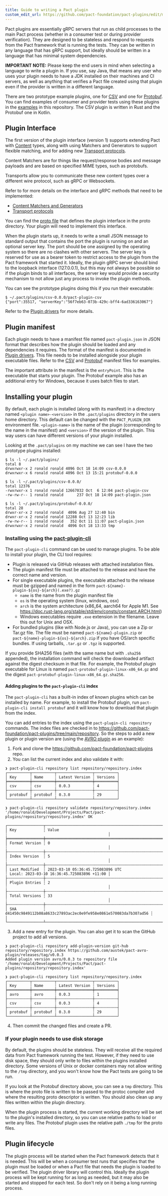 ```yaml
---
title: Guide to writing a Pact plugin
custom_edit_url: https://github.com/pact-foundation/pact-plugins/edit/main/docs/writing-plugin-guide.md
---
```

<!-- This file has been synced from the pact-foundation/pact-plugins repository. Please do not edit it directly. The URL of the source file can be found in the custom_edit_url value above -->

Pact plugins are essentially gRPC servers that run as child processes to the main Pact process (whether in a consumer
test or during provider verification). They are designed to be stateless and respond to requests from the Pact framework
that is running the tests. They can be written in any language that has gRPC support, but ideally should
be written in a language that has minimal system dependencies.

**IMPORTANT NOTE:** Please keep the end users in mind when selecting a language to write a plugin in. If you use, say
Java, that means any user who uses your plugin needs to have a JDK installed on their machines and CI servers, as well
as anything that verifies a Pact file created using that plugin even if the provider is written in a different language.

There are two prototype example plugins, one for [CSV](https://github.com/pact-foundation/pact-plugins/blob/main/plugins/csv) and one for [Protobuf](https://github.com/pact-foundation/pact-plugins/blob/main/plugins/protobuf). 
You can find examples of consumer and provider tests using these plugins in the [examples](https://github.com/pact-foundation/pact-plugins/blob/main/examples) in this repository.
The CSV plugin is written in Rust and the Protobuf one in Kotlin. 

## Plugin Interface

The first version of the plugin interface (version 1) supports extending Pact with [Content](https://github.com/pact-foundation/pact-plugins/blob/main/content-matcher-design.md) types, along with using Matchers and Generators to support flexible matching, and for adding new [Transport protocols](https://github.com/pact-foundation/pact-plugins/blob/main/protocol-plugin-design.md).

Content Matchers are for things like request/response bodies and message payloads and are based on specified MIME types, such as protobufs. 

Transports allow you to communicate these new content types over a different wire protocol, such as gRPC or Websockets.

Refer to for more details on the interface and gRPC methods that need to be implemented:

- [Content Matchers and Generators](https://github.com/pact-foundation/pact-plugins/blob/main/content-matcher-design.md)
- [Transport protocols](https://github.com/pact-foundation/pact-plugins/blob/main/protocol-plugin-design.md)

You can find the [proto file](https://github.com/pact-foundation/pact-plugins/blob/main/proto/plugin.proto) that defines the plugin interface in the proto directory. Your 
plugin will need to implement this interface.

When the plugin starts up, it needs to write a small JSON message to standard output that contains the port the plugin
is running on and an optional server key. The port should be one assigned by the operating system so there are no clashes
with other servers. The server key is reserved for use as a bearer token to restrict access to the
plugin from the Pact framework that started it. Ideally, the plugin gRPC server should bind to the loopback interface (127.0.0.1),
but this may not always be possible so if the plugin binds to all interfaces, the server key would provide a security
mechanism to not allow just any process to invoke the plugin methods.

You can see the prototype plugins doing this if you run their executable:

```commandline
$ ~/.pact/plugins/csv-0.0.0/pact-plugin-csv
{"port":35517, "serverKey":"56f7eb63-073b-429c-bff4-6ad336163067"}
```

Refer to the [Plugin drivers](https://github.com/pact-foundation/pact-plugins/blob/main/plugin-driver-design.md) for more details.

## Plugin manifest

Each plugin needs to have a manifest file named `pact-plugin.json` in JSON format that describes how the plugin should 
be loaded and any dependencies it requires. The format of the manifest is documented in [Plugin drivers](https://github.com/pact-foundation/pact-plugins/blob/main/plugin-driver-design.md). 
This file needs to be installed alongside your plugin executable files. Refer to the [CSV](https://github.com/pact-foundation/pact-plugins/blob/main/plugins/csv/pact-plugin.json) 
and [Protobuf](https://github.com/pact-foundation/pact-plugins/blob/main/plugins/protobuf/pact-plugin.json) manifest files for examples.

The important attribute in the manifest is the `entryPoint`. This is the executable that starts your plugin. The Protobuf
example also has an additional entry for Windows, because it uses batch files to start.

## Installing your plugin

By default, each plugin is installed (along with its manifest) in a directory named `<plugin name>-<version>` in 
the `.pact/plugins` directory in the users home directory. This default can be changed with the `PACT_PLUGIN_DIR`
environment file. `<plugin-name>` is the name of the plugin (corresponding to the name in the manifest) and `<version>`
if the version of the plugin. This way users can have different versions of your plugin installed.

Looking at the `.pact/plugins` on my machine we can see I have the two prototype plugins installed:

```commandline
$ ls -l ~/.pact/plugins/
total 8
drwxrwxr-x 2 ronald ronald 4096 Oct 18 14:09 csv-0.0.0
drwxrwxr-x 6 ronald ronald 4096 Oct 13 15:21 protobuf-0.0.0

$ ls -l ~/.pact/plugins/csv-0.0.0/
total 12376
-rwxrwxr-x 1 ronald ronald 12667032 Oct  6 12:04 pact-plugin-csv
-rw-rw-r-- 1 ronald ronald      237 Oct 18 14:09 pact-plugin.json

$ ls -l ~/.pact/plugins/protobuf-0.0.0/
total 28
drwxr-xr-x 2 ronald ronald  4096 Aug 27 12:40 bin
drwxr-xr-x 2 ronald ronald 12288 Oct 13 12:23 lib
-rw-rw-r-- 1 ronald ronald   352 Oct 11 11:07 pact-plugin.json
drwxrwxr-x 2 ronald ronald  4096 Oct 18 13:33 tmp
```

### Installing using the [pact-plugin-cli](https://github.com/pact-foundation/pact-plugins/tree/main/cli)

The `pact-plugin-cli` command can be used to manage plugins. To be able to install your plugin, the CLI tool requires:

* Plugin is released via GitHub releases with attached installation files.
* The plugin manifest file must be attached to the release and have the correct name and version.
* For single executable plugins, the executable attached to the release must be gzipped and named in the form `pact-${name}-plugin-${os}-${arch}(.exe?).gz`
  * `name` is the name from the plugin manifest file
  * `os` is the operating system (linux, windows, osx)
  * `arch` is the system architecture (x86_64, aarch64 for Apple M1. See https://doc.rust-lang.org/stable/std/env/consts/constant.ARCH.html)
  * Windows executables require `.exe` extension in the filename. Leave this out for Unix and OSX.
* For bundled plugins (like with Node.js or Java), you can use a Zip or Tar.gz file. The file must be named `pact-${name}-plugin.zip` or `pact-${name}-plugin-${os}-${arch}.zip` if you have OS/arch specific bundles. If using tarballs, `.tar.gz` or `.tgz` is supported.

If you provide SHA256 files (with the same name but with `.sha256` appended), the installation command will check the downloaded
artifact against the digest checksum in that file. For example, the Protobuf plugin executable for Linux is named 
`pact-protobuf-plugin-linux-x86_64.gz` and the digest `pact-protobuf-plugin-linux-x86_64.gz.sha256`.

#### Adding plugins to the `pact-plugin-cli` index

The `pact-plugin-cli` has a built-in index of known plugins which can be installed by name. For example, to install the
Protobuf plugin, run `pact-plugin-cli install protobuf` and it will know how to download that plugin from the index.

You can add entries to the index using the `pact-plugin-cli repository` commands. The index files are checked in to
https://github.com/pact-foundation/pact-plugins/tree/main/repository. So the steps to add a new plugin or plugin 
version are (using the [AVRO plugin](https://github.com/austek/pact-avro-plugin) as an example):

1. Fork and clone the https://github.com/pact-foundation/pact-plugins repo.
2. You can list the current index and also validate it with:
```console
❯ pact-plugin-cli repository list repository/repository.index
┌──────────┬──────────┬────────────────┬──────────┐
│ Key      ┆ Name     ┆ Latest Version ┆ Versions │
╞══════════╪══════════╪════════════════╪══════════╡
│ csv      ┆ csv      ┆ 0.0.3          ┆ 4        │
├╌╌╌╌╌╌╌╌╌╌┼╌╌╌╌╌╌╌╌╌╌┼╌╌╌╌╌╌╌╌╌╌╌╌╌╌╌╌┼╌╌╌╌╌╌╌╌╌╌┤
│ protobuf ┆ protobuf ┆ 0.3.0          ┆ 29       │
└──────────┴──────────┴────────────────┴──────────┘

❯ pact-plugin-cli repository validate repository/repository.index
'/home/ronald/Development/Projects/Pact/pact-plugins/repository/repository.index' OK

┌────────────────┬──────────────────────────────────────────────────────────────────┬─────────────────────────────────────────────┐
│ Key            ┆ Value                                                            ┆                                             │
╞════════════════╪══════════════════════════════════════════════════════════════════╪═════════════════════════════════════════════╡
│ Format Version ┆ 0                                                                ┆                                             │
├╌╌╌╌╌╌╌╌╌╌╌╌╌╌╌╌┼╌╌╌╌╌╌╌╌╌╌╌╌╌╌╌╌╌╌╌╌╌╌╌╌╌╌╌╌╌╌╌╌╌╌╌╌╌╌╌╌╌╌╌╌╌╌╌╌╌╌╌╌╌╌╌╌╌╌╌╌╌╌╌╌╌╌┼╌╌╌╌╌╌╌╌╌╌╌╌╌╌╌╌╌╌╌╌╌╌╌╌╌╌╌╌╌╌╌╌╌╌╌╌╌╌╌╌╌╌╌╌╌┤
│ Index Version  ┆ 5                                                                ┆                                             │
├╌╌╌╌╌╌╌╌╌╌╌╌╌╌╌╌┼╌╌╌╌╌╌╌╌╌╌╌╌╌╌╌╌╌╌╌╌╌╌╌╌╌╌╌╌╌╌╌╌╌╌╌╌╌╌╌╌╌╌╌╌╌╌╌╌╌╌╌╌╌╌╌╌╌╌╌╌╌╌╌╌╌╌┼╌╌╌╌╌╌╌╌╌╌╌╌╌╌╌╌╌╌╌╌╌╌╌╌╌╌╌╌╌╌╌╌╌╌╌╌╌╌╌╌╌╌╌╌╌┤
│ Last Modified  ┆ 2023-03-10 05:36:45.725083896 UTC                                ┆ Local: 2023-03-10 16:36:45.725083896 +11:00 │
├╌╌╌╌╌╌╌╌╌╌╌╌╌╌╌╌┼╌╌╌╌╌╌╌╌╌╌╌╌╌╌╌╌╌╌╌╌╌╌╌╌╌╌╌╌╌╌╌╌╌╌╌╌╌╌╌╌╌╌╌╌╌╌╌╌╌╌╌╌╌╌╌╌╌╌╌╌╌╌╌╌╌╌┼╌╌╌╌╌╌╌╌╌╌╌╌╌╌╌╌╌╌╌╌╌╌╌╌╌╌╌╌╌╌╌╌╌╌╌╌╌╌╌╌╌╌╌╌╌┤
│ Plugin Entries ┆ 2                                                                ┆                                             │
├╌╌╌╌╌╌╌╌╌╌╌╌╌╌╌╌┼╌╌╌╌╌╌╌╌╌╌╌╌╌╌╌╌╌╌╌╌╌╌╌╌╌╌╌╌╌╌╌╌╌╌╌╌╌╌╌╌╌╌╌╌╌╌╌╌╌╌╌╌╌╌╌╌╌╌╌╌╌╌╌╌╌╌┼╌╌╌╌╌╌╌╌╌╌╌╌╌╌╌╌╌╌╌╌╌╌╌╌╌╌╌╌╌╌╌╌╌╌╌╌╌╌╌╌╌╌╌╌╌┤
│ Total Versions ┆ 33                                                               ┆                                             │
├╌╌╌╌╌╌╌╌╌╌╌╌╌╌╌╌┼╌╌╌╌╌╌╌╌╌╌╌╌╌╌╌╌╌╌╌╌╌╌╌╌╌╌╌╌╌╌╌╌╌╌╌╌╌╌╌╌╌╌╌╌╌╌╌╌╌╌╌╌╌╌╌╌╌╌╌╌╌╌╌╌╌╌┼╌╌╌╌╌╌╌╌╌╌╌╌╌╌╌╌╌╌╌╌╌╌╌╌╌╌╌╌╌╌╌╌╌╌╌╌╌╌╌╌╌╌╌╌╌┤
│ SHA            ┆ d41450c9849112b08a8633c27893ac2ec0e9fe958e0861e570083da7b307ad56 ┆                                             │
└────────────────┴──────────────────────────────────────────────────────────────────┴─────────────────────────────────────────────┘
```
3. Add a new entry for the plugin. You can also get it to scan the GitHub project to add all versions.
```console
❯ pact-plugin-cli repository add-plugin-version git-hub repository/repository.index https://github.com/austek/pact-avro-plugin/releases/tag/v0.0.3
Added plugin version avro/0.0.3 to repository file '/home/ronald/Development/Projects/Pact/pact-plugins/repository/repository.index'

❯ pact-plugin-cli repository list repository/repository.index
┌──────────┬──────────┬────────────────┬──────────┐
│ Key      ┆ Name     ┆ Latest Version ┆ Versions │
╞══════════╪══════════╪════════════════╪══════════╡
│ avro     ┆ avro     ┆ 0.0.3          ┆ 1        │
├╌╌╌╌╌╌╌╌╌╌┼╌╌╌╌╌╌╌╌╌╌┼╌╌╌╌╌╌╌╌╌╌╌╌╌╌╌╌┼╌╌╌╌╌╌╌╌╌╌┤
│ csv      ┆ csv      ┆ 0.0.3          ┆ 4        │
├╌╌╌╌╌╌╌╌╌╌┼╌╌╌╌╌╌╌╌╌╌┼╌╌╌╌╌╌╌╌╌╌╌╌╌╌╌╌┼╌╌╌╌╌╌╌╌╌╌┤
│ protobuf ┆ protobuf ┆ 0.3.0          ┆ 29       │
└──────────┴──────────┴────────────────┴──────────┘
```
4. Then commit the changed files and create a PR.

### If your plugin needs to use disk storage

By default, the plugins should be stateless. They will receive all the required data from Pact framework running the test.
However, if they need to use disk space, they should only write to files within the plugins installed directory. Some
versions of Unix or docker containers may not allow writing to the `/tmp` directory, and you won't know how the Pact tests
are going to be run.

If you look at the Protobuf directory above, you can see a `tmp` directory. This is where the proto file is written to be
passed to the protoc compiler and where the resulting proto descriptor is written. You should also clean up any files
written within the plugin directory.

When the plugin process is started, the current working directory will be set to the plugin's installed directory, so you
can use relative paths to load or write any files. The Protobuf plugin uses the relative path `./tmp` for the proto files.

## Plugin lifecycle

The plugin process will be started when the Pact framework detects that it is needed. This will be when a consumer test
runs that specifies that the plugin must be loaded or when a Pact file that needs the plugin is loaded to be verified. The
plugin driver library will control this. Ideally the plugin process will be kept running for as long as needed, but it may
also be started and stopped for each test. So don't rely on it being a long running process.
